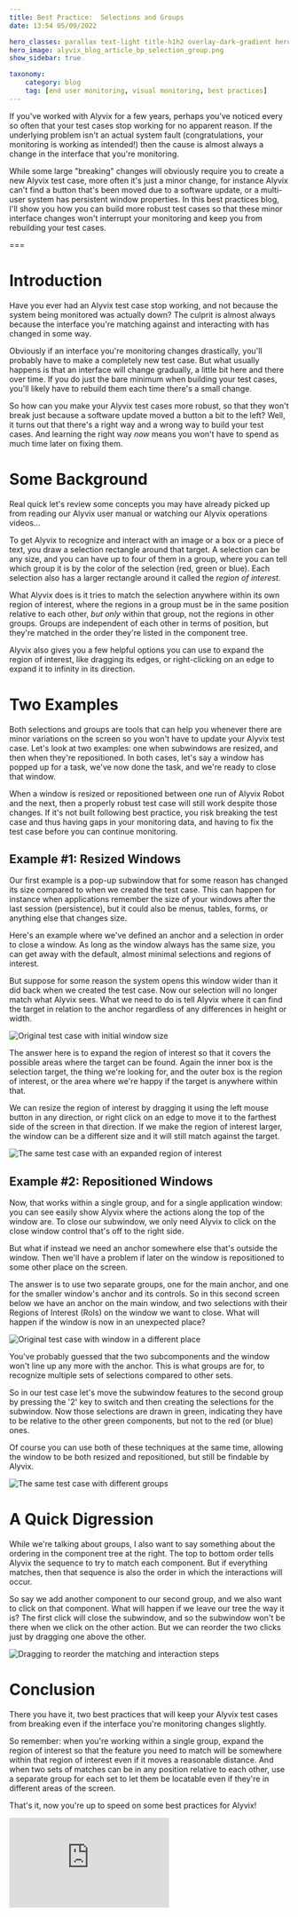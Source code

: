 ```yaml
---
title: Best Practice:  Selections and Groups
date: 13:54 05/09/2022

hero_classes: parallax text-light title-h1h2 overlay-dark-gradient hero-large
hero_image: alyvix_blog_article_bp_selection_group.png
show_sidebar: true

taxonomy:
    category: blog
    tag: [end user monitoring, visual monitoring, best practices]
---
```


<!--BLOG ABSTRACT-->

If you've worked with Alyvix for a few years, perhaps you've noticed every so often that your test cases stop working for no apparent reason.  If the underlying problem isn't an actual system fault (congratulations, your monitoring is working as intended!) then the cause is almost always a change in the interface that you're monitoring.

While some large "breaking" changes will obviously require you to create a new Alyvix test case, more often it's just a minor change, for instance Alyvix can't find a button that's been moved due to a software update, or a multi-user system has persistent window properties.  In this best practices blog, I'll show you how you can build more robust test cases so that these minor interface changes won't interrupt your monitoring and keep you from rebuilding your test cases.

===

<!--BLOG ARTICLE-->

# Introduction

Have you ever had an Alyvix test case stop working, and not because the system being monitored was actually down?  The culprit is almost always because the interface you're matching against and interacting with has changed in some way.

Obviously if an interface you're monitoring changes drastically, you'll probably have to make a completely new test case.  But what usually happens is that an interface will change gradually, a little bit here and there over time.  If you do just the bare minimum when building your test cases, you'll likely have to rebuild them each time there's a small change.

So how can you make your Alyvix test cases more robust, so that they won't break just because a software update moved a button a bit to the left?  Well, it turns out that there's a right way and a wrong way to build your test cases.  And learning the right way *now* means you won't have to spend as much time later on fixing them.

# Some Background

Real quick let's review some concepts you may have already picked up from reading our Alyvix user manual or watching our Alyvix operations videos...

To get Alyvix to recognize and interact with an image or a box or a piece of text, you draw a selection rectangle around that target.  A selection can be any size, and you can have up to four of them in a group, where you can tell which group it is by the color of the selection (red, green or blue).  Each selection also has a larger rectangle around it called the *region of interest*.

What Alyvix does is it tries to match the selection anywhere within its own region of interest, where the regions in a group must be in the same position relative to each other, *but only* within that group, not the regions in other groups.  Groups are independent of each other in terms of position, but they're matched in the order they're listed in the component tree.

Alyvix also gives you a few helpful options you can use to expand the region of interest, like dragging its edges, or right-clicking on an edge to expand it to infinity in its direction.

# Two Examples

Both selections and groups are tools that can help you whenever there are minor variations on the screen so you won't have to update your Alyvix test case.  Let's look at two examples:  one when subwindows are resized, and then when they're repositioned.  In both cases, let's say a window has popped up for a task, we've now done the task, and we're ready to close that window.

When a window is resized or repositioned between one run of Alyvix Robot and the next, then a properly robust test case will still work despite those changes.  If it's not built following best practice, you risk breaking the test case and thus having gaps in your monitoring data, and having to fix the test case before you   can continue monitoring.

## Example #1:  Resized Windows

Our first example is a pop-up subwindow that for some reason has changed its size compared to when we created the test case.  This can happen for instance when applications remember the size of your windows after the last session (persistence), but it could also be menus, tables, forms, or anything else that changes size.

Here's an example where we've defined an anchor and a selection in order to close a window.  As long as the window always has the same size, you can get away with the default, almost minimal selections and regions of interest.

But suppose for some reason the system opens this window wider than it did back when we created the test case.  Now our selection will no longer match what Alyvix sees.  What we need to do is tell Alyvix where it can find the target in relation to the anchor regardless of any differences in height or width.

![Original test case with initial window size](alyvix_blog_article_bp_selection_group01.png)

The answer here is to expand the region of interest so that it covers the possible areas where the target can be found.  Again the inner box is the selection target, the thing we're looking for, and the outer box is the region of interest, or the area where we're happy if the target is anywhere within that.

We can resize the region of interest by dragging it using the left mouse button in any direction, or right click on an edge to move it to the farthest side of the screen in that direction.  If we make the region of interest larger, the window can be a different size and it will still match against the target.

![The same test case with an expanded region of interest](alyvix_blog_article_bp_selection_group02.png)

## Example #2:  Repositioned Windows

Now, that works within a single group, and for a single application window:  you can see easily show Alyvix where the actions along the top of the window are.  To close our subwindow, we only need Alyvix to click on the close window control that's off to the right side.

But what if instead we need an anchor somewhere else that's outside the window.  Then we'll have a problem if later on the window is repositioned to some other place on the screen.

The answer is to use two separate groups, one for the main anchor, and one for the smaller window's anchor and its controls.  So in this second screen below we have an anchor on the main window, and two selections with their Regions of Interest (RoIs) on the window we want to close.  What will happen if the window is now in an unexpected place?

![Original test case with window in a different place](alyvix_blog_article_bp_selection_group03.png)

You've probably guessed that the two subcomponents and the window won't line up any more with the anchor.  This is what groups are for, to recognize multiple sets of selections compared to other sets.

So in our test case let's move the subwindow features to the second group by pressing the '2' key to switch and then creating the selections for the subwindow.  Now those selections are drawn in green, indicating they have to be relative to the other green components, but not to the red (or blue) ones.

Of course you can use both of these techniques at the same time, allowing the window to be both resized and repositioned, but still be findable by Alyvix.

![The same test case with different groups](alyvix_blog_article_bp_selection_group04.png)

# A Quick Digression

While we're talking about groups, I also want to say something about the ordering in the component tree at the right.  The top to bottom order tells Alyvix the sequence to try to match each component.  But if everything matches, then that sequence is also the order in which the interactions will occur.

So say we add another component to our second group, and we also want to click on that component.  What will happen if we leave our tree the way it is?  The first click will close the subwindow, and so the subwindow won't be there when we click on the other action.  But we can reorder the two clicks just by dragging one above the other.   

![Dragging to reorder the matching and interaction steps](alyvix_blog_article_bp_selection_group05.png)

# Conclusion

There you have it, two best practices that will keep your Alyvix test cases from breaking even if the interface you're monitoring changes slightly.

So remember:  when you're working within a single group, expand the region of interest so that the feature you need to match will be somewhere within that region of interest even if it moves a reasonable distance.  And when two sets of matches can be in any position relative to each other, use a separate group for each set to let them be locatable even if they're in different areas of the screen.

That's it, now you're up to speed on some best practices for Alyvix!

<iframe width="288" height="162" src="https://www.youtube.com/embed/3QDEJldCzzw?color=white&rel=0" frameborder="0" allow="accelerometer; autoplay; encrypted-media; gyroscope; picture-in-picture" allowfullscreen></iframe>

